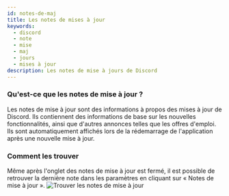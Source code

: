 ```yaml
---
id: notes-de-maj
title: Les notes de mises à jour
keywords:
  - discord
  - note
  - mise
  - maj
  - jours
  - mises à jour
description: Les notes de mise à jours de Discord
---
```



### Qu'est-ce que les notes de mise à jour ?
Les notes de mise à jour sont des informations à propos des mises à jour de Discord. Ils contiennent des informations
de base sur les nouvelles fonctionnalités, ainsi que d'autres annonces telles que les offres d'emploi. Ils sont automatiquement affichés
lors de la rédemarrage de l'application après une nouvelle mise à jour.

### Comment les trouver
Même après l'onglet des notes de mise à jour est fermé, il est possible de retrouver la dernière note dans les paramètres en cliquant sur « Notes de mise à jour ».
![Trouver les notes de mise à jour](https://i.discord.fr/u1w.gif)
